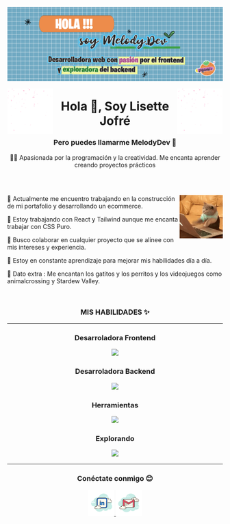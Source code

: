 
![logo](./assets/banner_2.png)



<img align="left" src="./assets/petalos.gif" width="21%" style="display:inline;">
<img align="right" src="./assets/petalos.gif" width="21%" style="display:inline;">
<h1 align="center">Hola 👋, Soy Lisette Jofré</h1>
<h3 align="center">Pero puedes llamarme MelodyDev 🍊</h3>
<p align="center">👩‍💻 Apasionada por la programación y la creatividad. Me encanta aprender creando proyectos prácticos </p>

<br clear="both">
<br>

<div>
  <img align="right" width="20%" src="./assets/gif_1.gif">
  
  <p>🧡 Actualmente me encuentro trabajando en la construcción de mi portafolio y desarrollando un ecommerce.</p>
  <p>🍊 Estoy trabajando con React y Tailwind aunque me encanta trabajar con CSS Puro.</p>
  <p>🍁 Busco colaborar en cualquier proyecto que se alinee con mis intereses y experiencia.</p>
  <p>📙 Estoy en constante aprendizaje para mejorar mis habilidades día a día.</p>
  <p>🐾 Dato extra : Me encantan los gatitos y los perritos y los videojuegos como animalcrossing y Stardew Valley.</p>
</div>

<br clear="both">


<h3 align="center">MIS HABILIDADES ✨</h3>
<hr>

<h3 align="center"> Desarroladora Frontend </h3> 
<p align="center">
  <a href="">
    <img src="https://skillicons.dev/icons?i=html,css,js,sass,bootstrap,tailwind,react,vite&perline=14" />
  </a>
</p>
<h3 align="center"> Desarroladora Backend </h3> 
<p align="center">
  <a href="">
    <img src="https://skillicons.dev/icons?i=nodejs,express,postgres,mysql,sequelize&perline=14" />
  </a>
</p>
<h3 align="center"> Herramientas </h3> 
<p align="center">
  <a href="">
    <img src="https://skillicons.dev/icons?i=git,github,vscode,postman,ps&perline=14" />
  </a>
</p>
<h3 align="center"> Explorando</h3> 
<p align="center">
  <a href="">
    <img src="https://skillicons.dev/icons?i=py&perline=14" />
  </a>
</p>


<hr>
<h3 align="center"> Conéctate conmigo 😊</h3> 

<div align="center">
    <a href="https://www.linkedin.com/in/lisette-jofré-0b49472b7">
        <img src="./assets/logo_1.png" alt="LinkedIn" width="60">
    </a>
    <a href="mailto:lisette.jofre.1@gmail.com">
        <img src="./assets/logo_mail.png" alt="Email" width="60">
    </a>
</div>









